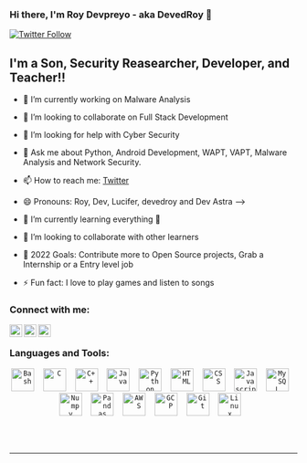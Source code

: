### Hi there, I'm Roy Devpreyo - aka DevedRoy 👋 


[![Twitter Follow](https://img.shields.io/twitter/follow/DevedRoy?color=1DA1F2&logo=twitter&style=for-the-badge)](https://twitter.com/intent/follow?original_referer=https%3A%2F%2Fgithub.com%2FcodeSTACKr&screen_name=DevedRoy)

## I'm a Son, Security Reasearcher, Developer, and Teacher!!

- 🔭 I’m currently working on Malware Analysis
- 👯 I’m looking to collaborate on Full Stack Development
- 🤔 I’m looking for help with Cyber Security
- 💬 Ask me about Python, Android Development, WAPT, VAPT, Malware Analysis and Network Security.
- 📫 How to reach me: [Twitter][twitter] 
- 😄 Pronouns: Roy, Dev, Lucifer, devedroy and Dev Astra
-->


- 🌱 I’m currently learning everything 🤣
- 👯 I’m looking to collaborate with other learners
- 🥅 2022 Goals: Contribute more to Open Source projects, Grab a Internship or a Entry level job
- ⚡ Fun fact: I love to play games and listen to songs

### Connect with me:


[<img align="left" alt="codeSTACKr | Twitter" width="22px" src="https://cdn.jsdelivr.net/npm/simple-icons@v3/icons/twitter.svg" />][twitter]
[<img align="left" alt="codeSTACKr | LinkedIn" width="22px" src="https://cdn.jsdelivr.net/npm/simple-icons@v3/icons/linkedin.svg" />][linkedin]
[<img align="left" alt="codeSTACKr | Instagram" width="22px" src="https://cdn.jsdelivr.net/npm/simple-icons@v3/icons/instagram.svg" />][instagram]

<br />

### Languages and Tools:
<p align=center>
<code><img alt="Bash" width="40px" src="https://cdn.jsdelivr.net/gh/devicons/devicon/icons/bash/bash-original.svg" /></code>&nbsp;&nbsp;&nbsp;
<code><img alt="C" width="40px" src="https://cdn.jsdelivr.net/gh/devicons/devicon/icons/c/c-original.svg" /></code>&nbsp;&nbsp;&nbsp;
<code><img alt="C++" width="40px" src="https://cdn.jsdelivr.net/gh/devicons/devicon/icons/cplusplus/cplusplus-original.svg" /></code>&nbsp;&nbsp;&nbsp;
<code><img alt="Java" width="40px" src="https://cdn.jsdelivr.net/gh/devicons/devicon/icons/java/java-original.svg" /></code>&nbsp;&nbsp;&nbsp;
<code><img alt="Python" width="40px" src="https://cdn.jsdelivr.net/gh/devicons/devicon/icons/python/python-original.svg" /></code>&nbsp;&nbsp;&nbsp;
<code><img alt="HTML" width="40px" src="https://cdn.jsdelivr.net/gh/devicons/devicon/icons/html5/html5-original.svg" /></code>&nbsp;&nbsp;&nbsp;
<code><img alt="CSS" width="40px" src="https://cdn.jsdelivr.net/gh/devicons/devicon/icons/css3/css3-original.svg" /></code>&nbsp;&nbsp;&nbsp;
<code><img alt="Javascript" width="40px" src="https://cdn.jsdelivr.net/gh/devicons/devicon/icons/javascript/javascript-original.svg" /></code>&nbsp;&nbsp;&nbsp;
<code><img alt="MySQL" width="40px" src="https://cdn.jsdelivr.net/gh/devicons/devicon/icons/mysql/mysql-original.svg" /></code>&nbsp;&nbsp;&nbsp;
<code><img alt="Numpy" width="40px" src="https://cdn.jsdelivr.net/gh/devicons/devicon/icons/numpy/numpy-original.svg" /></code>&nbsp;&nbsp;&nbsp;
<code><img alt="Pandas" width="40px" src="https://cdn.jsdelivr.net/gh/devicons/devicon/icons/pandas/pandas-original.svg" /></code>&nbsp;&nbsp;&nbsp;
<code><img alt="AWS" width="40px" src="https://cdn.jsdelivr.net/gh/devicons/devicon/icons/amazonwebservices/amazonwebservices-original.svg" /></code>&nbsp;&nbsp;&nbsp;
<code><img alt="GCP" width="40px" src="https://cdn.jsdelivr.net/gh/devicons/devicon/icons/googlecloud/googlecloud-original.svg" /></code>&nbsp;&nbsp;&nbsp;
<code><img alt="Git" width="40px" src="https://cdn.jsdelivr.net/gh/devicons/devicon/icons/git/git-original.svg" /></code>&nbsp;&nbsp;&nbsp;
<code><img alt="Linux" width="40px" src="https://cdn.jsdelivr.net/gh/devicons/devicon/icons/linux/linux-original.svg" /></code>&nbsp;&nbsp;&nbsp;
</p>


<br />
<br />

---





[twitter]: https://twitter.com/DevedRoy
[instagram]: https://instagram.com/cr1m3_p4r7n3r
[linkedin]: https://linkedin.com/in/devpreyo-roy/
